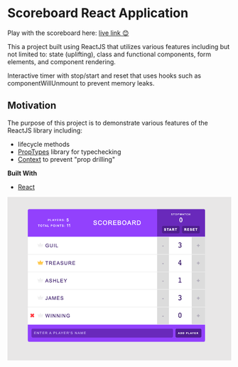 # Scoreboard React Application

Play with the scoreboard here: [live link 😊](https://khaled-react-scoreboard.netlify.app/)

This a project built using ReactJS that utilizes various features including but not limited to: state (uplifting), class and functional components, form elements, and component rendering. 

Interactive timer with stop/start and reset that uses hooks such as componentWillUnmount to prevent memory leaks. 

## Motivation
The purpose of this project is to demonstrate various features of the ReactJS library including:

- lifecycle methods
- [PropTypes](https://reactjs.org/docs/typechecking-with-proptypes.html) library for typechecking
- [Context](https://reactjs.org/docs/context.html) to prevent "prop drilling"

**Built With**
- [React](https://reactjs.org/)

![Alt text](/scoreboard.png?raw=true "Optional Title")

